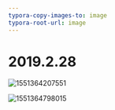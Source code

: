 ```yaml
---
typora-copy-images-to: image
typora-root-url: image
---
```


# 2019.2.28

![1551364207551](/1551364207551.png)

![1551364798015](/1551364798015.png)
